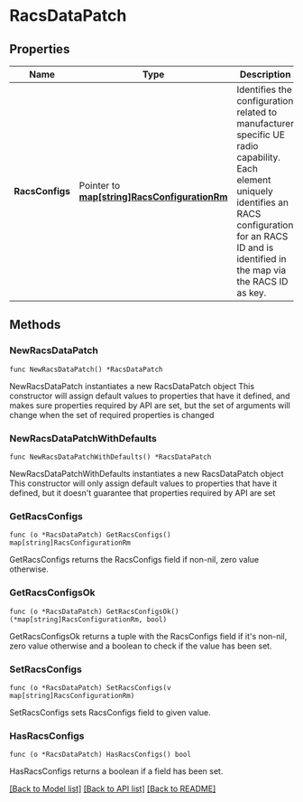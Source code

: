 # RacsDataPatch

## Properties

Name | Type | Description | Notes
------------ | ------------- | ------------- | -------------
**RacsConfigs** | Pointer to [**map[string]RacsConfigurationRm**](RacsConfigurationRm.md) | Identifies the configuration related to manufacturer specific UE radio capability. Each element uniquely identifies an RACS configuration for an RACS ID and is identified in the map via the RACS ID as key.  | [optional] 

## Methods

### NewRacsDataPatch

`func NewRacsDataPatch() *RacsDataPatch`

NewRacsDataPatch instantiates a new RacsDataPatch object
This constructor will assign default values to properties that have it defined,
and makes sure properties required by API are set, but the set of arguments
will change when the set of required properties is changed

### NewRacsDataPatchWithDefaults

`func NewRacsDataPatchWithDefaults() *RacsDataPatch`

NewRacsDataPatchWithDefaults instantiates a new RacsDataPatch object
This constructor will only assign default values to properties that have it defined,
but it doesn't guarantee that properties required by API are set

### GetRacsConfigs

`func (o *RacsDataPatch) GetRacsConfigs() map[string]RacsConfigurationRm`

GetRacsConfigs returns the RacsConfigs field if non-nil, zero value otherwise.

### GetRacsConfigsOk

`func (o *RacsDataPatch) GetRacsConfigsOk() (*map[string]RacsConfigurationRm, bool)`

GetRacsConfigsOk returns a tuple with the RacsConfigs field if it's non-nil, zero value otherwise
and a boolean to check if the value has been set.

### SetRacsConfigs

`func (o *RacsDataPatch) SetRacsConfigs(v map[string]RacsConfigurationRm)`

SetRacsConfigs sets RacsConfigs field to given value.

### HasRacsConfigs

`func (o *RacsDataPatch) HasRacsConfigs() bool`

HasRacsConfigs returns a boolean if a field has been set.


[[Back to Model list]](../README.md#documentation-for-models) [[Back to API list]](../README.md#documentation-for-api-endpoints) [[Back to README]](../README.md)


